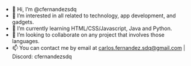 - 👋 Hi, I’m @cfernandezsdq
- 👀 I’m interested in all related to technology, app development, and gadgets.
- 🌱 I’m currently learning HTML/CSS/Javascript, Java and Python.
- 💞️ I’m looking to collaborate on any project that involves those languages. 
- 📫 You can contact me by email at carlos.fernandez.sdq@gmail.com | Discord: cfernandezsdq 

<!---
cfernandezsdq/cfernandezsdq is a ✨ special ✨ repository because its `README.md` (this file) appears on your GitHub profile.
You can click the Preview link to take a look at your changes.
--->

